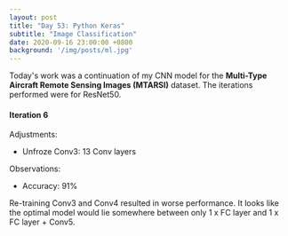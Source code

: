 ```yaml
---
layout: post
title: "Day 53: Python Keras"
subtitle: "Image Classification"
date: 2020-09-16 23:00:00 +0800
background: '/img/posts/ml.jpg'
---
```


Today's work was a continuation of my CNN model for the **Multi-Type Aircraft Remote Sensing Images (MTARSI)** dataset. The iterations performed were for ResNet50.

#### Iteration 6
Adjustments:
* Unfroze Conv3: 13 Conv layers

Observations:
* Accuracy: 91%

Re-training Conv3 and Conv4 resulted in worse performance. It looks like the optimal model would lie somewhere between only 1 x FC layer and 1 x FC layer + Conv5.
